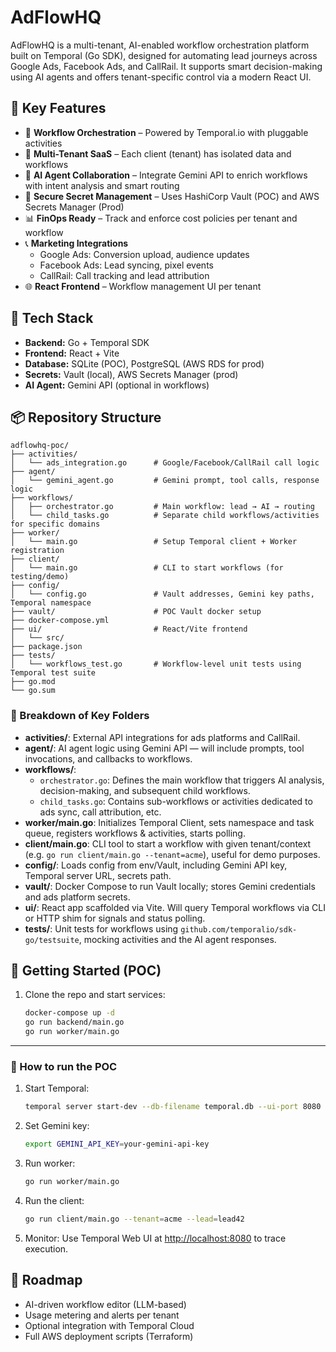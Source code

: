 # AdFlowHQ

AdFlowHQ is a multi-tenant, AI-enabled workflow orchestration platform built on Temporal (Go SDK), designed for automating lead journeys across Google Ads, Facebook Ads, and CallRail. It supports smart decision-making using AI agents and offers tenant-specific control via a modern React UI.

## 🌟 Key Features

- 🧩 **Workflow Orchestration** – Powered by Temporal.io with pluggable activities
- 👥 **Multi-Tenant SaaS** – Each client (tenant) has isolated data and workflows
- 🤖 **AI Agent Collaboration** – Integrate Gemini API to enrich workflows with intent analysis and smart routing
- 🔐 **Secure Secret Management** – Uses HashiCorp Vault (POC) and AWS Secrets Manager (Prod)
- 📊 **FinOps Ready** – Track and enforce cost policies per tenant and workflow
- 📞 **Marketing Integrations**
  - Google Ads: Conversion upload, audience updates
  - Facebook Ads: Lead syncing, pixel events
  - CallRail: Call tracking and lead attribution
- 🌐 **React Frontend** – Workflow management UI per tenant

## 🚀 Tech Stack

- **Backend:** Go + Temporal SDK
- **Frontend:** React + Vite
- **Database:** SQLite (POC), PostgreSQL (AWS RDS for prod)
- **Secrets:** Vault (local), AWS Secrets Manager (prod)
- **AI Agent:** Gemini API (optional in workflows)

## 📦 Repository Structure

```
adflowhq-poc/
├── activities/
│   └── ads_integration.go      # Google/Facebook/CallRail call logic
├── agent/
│   └── gemini_agent.go         # Gemini prompt, tool calls, response logic
├── workflows/
│   ├── orchestrator.go         # Main workflow: lead → AI → routing
│   └── child_tasks.go          # Separate child workflows/activities for specific domains
├── worker/
│   └── main.go                 # Setup Temporal client + Worker registration
├── client/
│   └── main.go                 # CLI to start workflows (for testing/demo)
├── config/
│   └── config.go               # Vault addresses, Gemini key paths, Temporal namespace
├── vault/                      # POC Vault docker setup
├── docker-compose.yml
├── ui/                         # React/Vite frontend
│   └── src/
├── package.json
├── tests/
│   └── workflows_test.go       # Workflow-level unit tests using Temporal test suite
├── go.mod
└── go.sum
```

### 📁 Breakdown of Key Folders
- **activities/**: External API integrations for ads platforms and CallRail.
- **agent/**: AI agent logic using Gemini API — will include prompts, tool invocations, and callbacks to workflows.
- **workflows/**:
  - `orchestrator.go`: Defines the main workflow that triggers AI analysis, decision-making, and subsequent child workflows.
  - `child_tasks.go`: Contains sub-workflows or activities dedicated to ads sync, call attribution, etc.
- **worker/main.go**: Initializes Temporal Client, sets namespace and task queue, registers workflows & activities, starts polling.
- **client/main.go**: CLI tool to start a workflow with given tenant/context (e.g. `go run client/main.go --tenant=acme`), useful for demo purposes.
- **config/**: Loads config from env/Vault, including Gemini API key, Temporal server URL, secrets path.
- **vault/**: Docker Compose to run Vault locally; stores Gemini credentials and ads platform secrets.
- **ui/**: React app scaffolded via Vite. Will query Temporal workflows via CLI or HTTP shim for signals and status polling.
- **tests/**: Unit tests for workflows using `github.com/temporalio/sdk-go/testsuite`, mocking activities and the AI agent responses.

## 🔧 Getting Started (POC)

1. Clone the repo and start services:
   ```bash
   docker-compose up -d
   go run backend/main.go
   go run worker/main.go
   ```

---

### 🔧 How to run the POC

1. Start Temporal:
   ```bash
   temporal server start-dev --db-filename temporal.db --ui-port 8080
   ```
2. Set Gemini key:
   ```bash
   export GEMINI_API_KEY=your-gemini-api-key
   ```
3. Run worker:
   ```bash
   go run worker/main.go
   ```
4. Run the client:
   ```bash
   go run client/main.go --tenant=acme --lead=lead42
   ```
5. Monitor: Use Temporal Web UI at [http://localhost:8080](http://localhost:8080) to trace execution.


## 📌 Roadmap

- AI-driven workflow editor (LLM-based)
- Usage metering and alerts per tenant
- Optional integration with Temporal Cloud
- Full AWS deployment scripts (Terraform)






